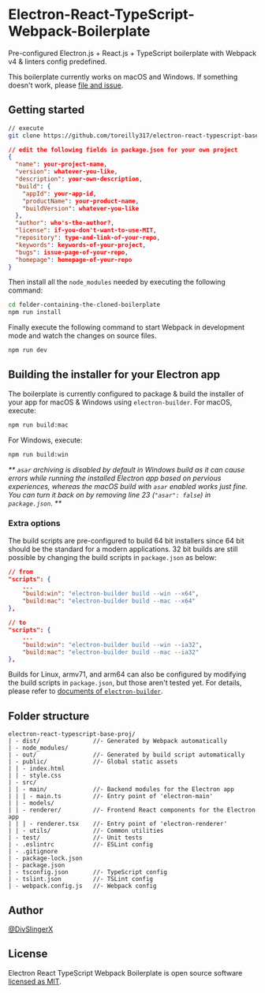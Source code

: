 # Electron-React-TypeScript-Webpack-Boilerplate

Pre-configured Electron.js + React.js + TypeScript boilerplate with
Webpack v4 & linters config predefined.

This boilerplate currently works on macOS and Windows. If something doesn't
work, please [file and issue](https://github.com/Toreilly317/electron-react-typescript-webpack-boilerplate/issues/new).

## Getting started

```bash
// execute
git clone https://github.com/toreilly317/electron-react-typescript-base-proj.git
```

```json
// edit the following fields in package.json for your own project
{
  "name": your-project-name,
  "version": whatever-you-like,
  "description": your-own-description,
  "build": {
    "appId": your-app-id,
    "productName": your-product-name,
    "buildVersion": whatever-you-like
  },
  "author": who's-the-author?,
  "license": if-you-don't-want-to-use-MIT,
  "repository": type-and-link-of-your-repo,
  "keywords": keywords-of-your-project,
  "bugs": issue-page-of-your-repo,
  "homepage": homepage-of-your-repo
}
```

Then install all the `node_modules` needed by executing the following command:

```bash
cd folder-containing-the-cloned-boilerplate
npm run install
```

Finally execute the following command to start Webpack in development mode and
watch the changes on source files.

```bash
npm run dev
```

## Building the installer for your Electron app

The boilerplate is currently configured to package & build the installer of
your app for macOS & Windows using `electron-builder`.
For macOS, execute:

```bash
npm run build:mac
```

For Windows, execute:

```bash
npm run build:win
```

_** `asar` archiving is disabled by default in Windows build as it can cause
errors while running the installed Electron app based on pervious experiences,
whereas the macOS build with `asar` enabled works just fine. You can turn it
back on by removing line 23 (`"asar": false`) in `package.json`. **_

### Extra options

The build scripts are pre-configured to build 64 bit installers since 64 bit
should be the standard for a modern applications. 32 bit builds are still
possible by changing the build scripts in `package.json` as below:

```json
// from
"scripts": {
    ...
    "build:win": "electron-builder build --win --x64",
    "build:mac": "electron-builder build --mac --x64"
},

// to
"scripts": {
    ...
    "build:win": "electron-builder build --win --ia32",
    "build:mac": "electron-builder build --mac --ia32"
},
```

Builds for Linux, armv71, and arm64 can also be configured by modifying the
build scripts in `package.json`, but those aren't tested yet. For details,
please refer to [documents of `electron-builder`](https://www.electron.build/cli).

## Folder structure

```text
electron-react-typescript-base-proj/
| - dist/               //- Generated by Webpack automatically
| - node_modules/
| - out/                //- Generated by build script automatically
| - public/             //- Global static assets
| | - index.html
| | - style.css
| - src/
| | - main/             //- Backend modules for the Electron app
| | | - main.ts         //- Entry point of 'electron-main'
| | - models/
| | - renderer/         //- Frontend React components for the Electron app
| | | - renderer.tsx    //- Entry point of 'electron-renderer'
| | - utils/            //- Common utilities
| - test/               //- Unit tests
| - .eslintrc           //- ESLint config
| - .gitignore
| - package-lock.json
| - package.json
| - tsconfig.json       //- TypeScript config
| - tslint.json         //- TSLint config
| - webpack.config.js   //- Webpack config
```

## Author

 [@DivSlingerX](https://github.com/divslingerx)

## License

Electron React TypeScript Webpack Boilerplate is open source software
[licensed as MIT](LICENSE).
